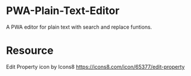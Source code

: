 # PWA-Plain-Text-Editor
A PWA editor for plain text with search and replace funtions.


# Resource

Edit Property icon by Icons8
https://icons8.com/icon/65377/edit-property